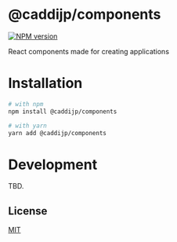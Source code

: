 # @caddijp/components

[![NPM version](https://badge.fury.io/js/%40caddijp%2Fcomponents.svg)](https://badge.fury.io/js/%40caddijp%2Fcomponents)

React components made for creating applications

# Installation

```sh
# with npm
npm install @caddijp/components

# with yarn
yarn add @caddijp/components
```

# Development

TBD.

## License

[MIT](../../LICENSE)
